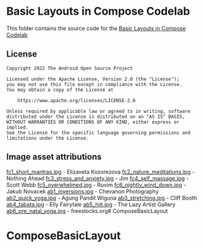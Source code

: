 # Basic Layouts in Compose Codelab

This folder contains the source code for
the [Basic Layouts in Compose Codelab](https://developer.android.com/codelabs/jetpack-compose-layouts)

## License

```
Copyright 2022 The Android Open Source Project

Licensed under the Apache License, Version 2.0 (the "License");
you may not use this file except in compliance with the License.
You may obtain a copy of the License at

    https://www.apache.org/licenses/LICENSE-2.0

Unless required by applicable law or agreed to in writing, software
distributed under the License is distributed on an "AS IS" BASIS,
WITHOUT WARRANTIES OR CONDITIONS OF ANY KIND, either express or implied.
See the License for the specific language governing permissions and
limitations under the License.
```

## Image asset attributions

[fc1_short_mantras.jpg](https://www.pexels.com/photo/body-of-water-view-1825206/) - Elizaveta Kozorezova
[fc2_nature_meditations.jpg](https://www.pexels.com/photo/photo-of-green-leaves-3571551/) - Nothing Ahead
[fc3_stress_and_anxiety.jpg](https://www.pexels.com/photo/aerial-view-of-body-of-water-1557238/) - Jim
[fc4_self_massage.jpg](https://www.pexels.com/photo/photography-of-stones-1029604/) - Scott Webb
[fc5_overwhelmed.jpg](https://www.pexels.com/photo/white-clouds-3560044/) - Ruvim
[fc6_nightly_wind_down.jpg](https://www.pexels.com/photo/time-lapse-photo-of-stars-on-night-924824/) - Jakub Novacek
[ab1_inversions.jpg](https://www.pexels.com/photo/low-angle-view-of-woman-relaxing-on-beach-against-blue-sky-317157/) - Chevanon Photography
[ab2_quick_yoga.jpg](https://www.pexels.com/photo/photo-of-woman-stretching-her-body-1812964/) - Agung Pandit Wiguna
[ab3_stretching.jpg](https://www.pexels.com/photo/photo-of-women-stretching-together-4056723/) - Cliff Booth
[ab4_tabata.jpg](https://www.pexels.com/photo/fashion-man-people-art-4662438/) - Elly Fairytale
[ab5_hiit.jpg](https://www.pexels.com/photo/man-wearing-white-pants-under-blue-sky-999309/) - The Lazy Artist Gallery
[ab6_pre_natal_yoga.jpg](https://www.pexels.com/photo/woman-doing-yoga-396133/) - freestocks.org# ComposeBasicLayout
# ComposeBasicLayout
